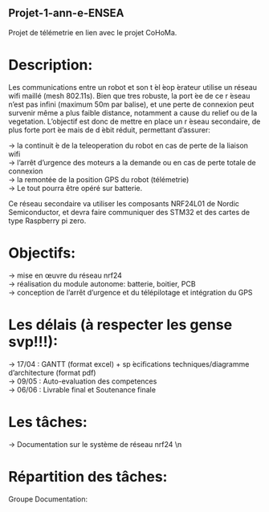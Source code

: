 ## Projet-1-ann-e-ENSEA

Projet de télémetrie en lien avec le projet CoHoMa.

# Description:
Les communications entre un robot et son t ́el ́eop ́erateur utilise un réseau wifi maillé (mesh 802.11s). Bien que tres robuste, la port ́ee de ce r ́eseau n’est pas infini (maximum 50m par balise), et une perte de connexion peut survenir même a plus faible distance, notamment a cause du relief ou de la vegetation.
L’objectif est donc de mettre en place un r ́eseau secondaire, de plus forte port ́ee mais de d ́ebit réduit, permettant d’assurer:

-> la continuit ́e de la teleoperation du robot en cas de perte de la liaison wifi  
-> l’arrêt d’urgence des moteurs a la demande ou en cas de perte totale de connexion  
-> la remontée de la position GPS du robot (télémetrie)  
-> Le tout pourra être opéré sur batterie.  


Ce réseau secondaire va utiliser les composants NRF24L01 de Nordic Semiconductor, et devra faire communiquer des STM32 et des cartes de type Raspberry pi zero.


# Objectifs:
-> mise en œuvre du réseau nrf24  
-> réalisation du module autonome: batterie, boitier, PCB  
-> conception de l’arrêt d’urgence et du télépilotage et intégration du GPS  


# Les délais (à respecter les gense svp!!!):
-> 17/04 : GANTT (format excel) + sp ́ecifications techniques/diagramme d’architecture (format pdf)  
-> 09/05 : Auto-evaluation des competences  
-> 06/06 : Livrable final et Soutenance finale  

# Les tâches:
-> Documentation sur le système de réseau nrf24 \n


# Répartition des tâches:

Groupe Documentation: 
